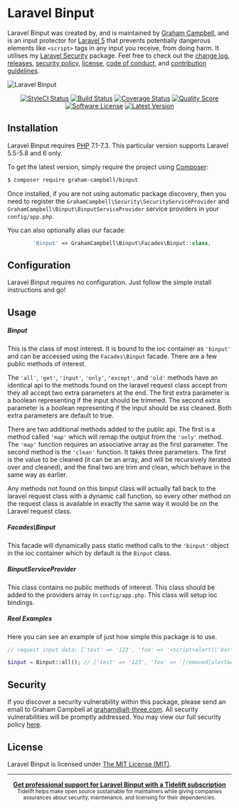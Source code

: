 Laravel Binput
==============

Laravel Binput was created by, and is maintained by [Graham Campbell](https://github.com/GrahamCampbell), and is an input protector for [Laravel 5](http://laravel.com) that prevents potentially dangerous elements like `<script>` tags in any input you receive, from doing harm. It utilises my [Laravel Security](https://github.com/GrahamCampbell/Laravel-Security) package. Feel free to check out the [change log](CHANGELOG.md), [releases](https://github.com/GrahamCampbell/Laravel-Binput/releases), [security policy](https://github.com/GrahamCampbell/Laravel-Binput/security/policy), [license](LICENSE), [code of conduct](.github/CODE_OF_CONDUCT.md), and [contribution guidelines](.github/CONTRIBUTING.md).

![Laravel Binput](https://cloud.githubusercontent.com/assets/2829600/4432294/c1133286-468c-11e4-801e-6f589ad9cd37.PNG)

<p align="center">
<a href="https://styleci.io/repos/12090308"><img src="https://styleci.io/repos/12090308/shield" alt="StyleCI Status"></img></a>
<a href="https://travis-ci.org/GrahamCampbell/Laravel-Binput"><img src="https://img.shields.io/travis/GrahamCampbell/Laravel-Binput/master.svg?style=flat-square" alt="Build Status"></img></a>
<a href="https://scrutinizer-ci.com/g/GrahamCampbell/Laravel-Binput/code-structure"><img src="https://img.shields.io/scrutinizer/coverage/g/GrahamCampbell/Laravel-Binput.svg?style=flat-square" alt="Coverage Status"></img></a>
<a href="https://scrutinizer-ci.com/g/GrahamCampbell/Laravel-Binput"><img src="https://img.shields.io/scrutinizer/g/GrahamCampbell/Laravel-Binput.svg?style=flat-square" alt="Quality Score"></img></a>
<a href="LICENSE"><img src="https://img.shields.io/badge/license-MIT-brightgreen.svg?style=flat-square" alt="Software License"></img></a>
<a href="https://github.com/GrahamCampbell/Laravel-Binput/releases"><img src="https://img.shields.io/github/release/GrahamCampbell/Laravel-Binput.svg?style=flat-square" alt="Latest Version"></img></a>
</p>


## Installation

Laravel Binput requires [PHP](https://php.net) 7.1-7.3. This particular version supports Laravel 5.5-5.8 and 6 only.

To get the latest version, simply require the project using [Composer](https://getcomposer.org):

```bash
$ composer require graham-campbell/binput
```

Once installed, if you are not using automatic package discovery, then you need to register the `GrahamCampbell\Security\SecurityServiceProvider` and `GrahamCampbell\Binput\BinputServiceProvider` service providers in your `config/app.php`.

You can also optionally alias our facade:

```php
        'Binput' => GrahamCampbell\Binput\Facades\Binput::class,
```


## Configuration

Laravel Binput requires no configuration. Just follow the simple install instructions and go!


## Usage

##### Binput

This is the class of most interest. It is bound to the ioc container as `'binput'` and can be accessed using the `Facades\Binput` facade. There are a few public methods of interest.

The `'all'`, `'get'`, `'input'`, `'only'`, `'except'`, and `'old'` methods have an identical api to the methods found on the laravel request class accept from they all accept two extra parameters at the end. The first extra parameter is a boolean representing if the input should be trimmed. The second extra parameter is a boolean representing if the input should be xss cleaned. Both extra parameters are default to true.

There are two additional methods added to the public api. The first is a method called `'map'` which will remap the output from the `'only'` method. The `'map'` function requires an associative array as the first parameter. The second method is the `'clean'` function. It takes three parameters. The first is the value to be cleaned (it can be an array, and will be recursively iterated over and cleaned), and the final two are trim and clean, which behave in the same way as earlier.

Any methods not found on this binput class will actually fall back to the laravel request class with a dynamic call function, so every other method on the request class is available in exactly the same way it would be on the Laravel request class.

##### Facades\Binput

This facade will dynamically pass static method calls to the `'binput'` object in the ioc container which by default is the `Binput` class.

##### BinputServiceProvider

This class contains no public methods of interest. This class should be added to the providers array in `config/app.php`. This class will setup ioc bindings.


##### Real Examples

Here you can see an example of just how simple this package is to use.

```php
// request input data: ['test' => '123', 'foo' => '<script>alert(\'bar\');</script>    ']

$input = Binput::all(); // ['test' => '123', 'foo' => '[removed]alert&#40;\'bar\'&#41;;[removed]']
```


## Security

If you discover a security vulnerability within this package, please send an email to Graham Campbell at graham@alt-three.com. All security vulnerabilities will be promptly addressed. You may view our full security policy [here](https://github.com/GrahamCampbell/Laravel-Binput/security/policy).


## License

Laravel Binput is licensed under [The MIT License (MIT)](LICENSE).


---

<div align="center">
	<b>
		<a href="https://tidelift.com/subscription/pkg/packagist-graham-campbell-binput?utm_source=packagist-graham-campbell-binput&utm_medium=referral&utm_campaign=readme">Get professional support for Laravel Binput with a Tidelift subscription</a>
	</b>
	<br>
	<sub>
		Tidelift helps make open source sustainable for maintainers while giving companies<br>assurances about security, maintenance, and licensing for their dependencies.
	</sub>
</div>
